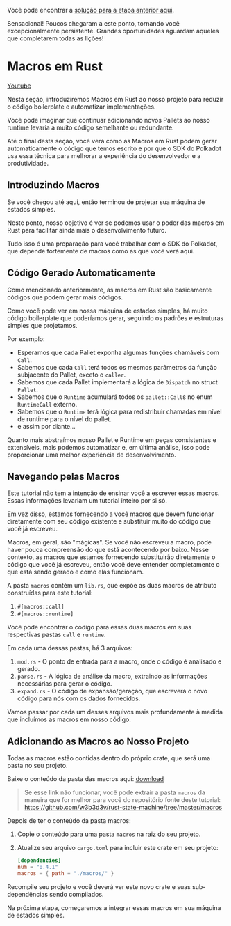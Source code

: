 Você pode encontrar a [solução para a etapa anterior aqui](https://gist.github.com/nomadbitcoin/6a7506ad26d4bdcf9db1f7f358b687ff).

Sensacional! Poucos chegaram a este ponto, tornando você excepcionalmente persistente. Grandes oportunidades aguardam aqueles que completarem todas as lições!

# Macros em Rust

[Youtube](https://www.youtube.com/watch?v=DMMp3lc3Vbk)

Nesta seção, introduziremos Macros em Rust ao nosso projeto para reduzir o código boilerplate e automatizar implementações.

Você pode imaginar que continuar adicionando novos Pallets ao nosso runtime levaria a muito código semelhante ou redundante.

Até o final desta seção, você verá como as Macros em Rust podem gerar automaticamente o código que temos escrito e por que o SDK do Polkadot usa essa técnica para melhorar a experiência do desenvolvedor e a produtividade.

## Introduzindo Macros

Se você chegou até aqui, então terminou de projetar sua máquina de estados simples.

Neste ponto, nosso objetivo é ver se podemos usar o poder das macros em Rust para facilitar ainda mais o desenvolvimento futuro.

Tudo isso é uma preparação para você trabalhar com o SDK do Polkadot, que depende fortemente de macros como as que você verá aqui.

## Código Gerado Automaticamente

Como mencionado anteriormente, as macros em Rust são basicamente códigos que podem gerar mais códigos.

Como você pode ver em nossa máquina de estados simples, há muito código boilerplate que poderíamos gerar, seguindo os padrões e estruturas simples que projetamos.

Por exemplo:

- Esperamos que cada Pallet exponha algumas funções chamáveis com `Call`.
- Sabemos que cada `Call` terá todos os mesmos parâmetros da função subjacente do Pallet, exceto o `caller`.
- Sabemos que cada Pallet implementará a lógica de `Dispatch` no struct `Pallet`.
- Sabemos que o `Runtime` acumulará todos os `pallet::Call`s no enum `RuntimeCall` externo.
- Sabemos que o `Runtime` terá lógica para redistribuir chamadas em nível de runtime para o nível do pallet.
- e assim por diante...

Quanto mais abstraímos nosso Pallet e Runtime em peças consistentes e extensíveis, mais podemos automatizar e, em última análise, isso pode proporcionar uma melhor experiência de desenvolvimento.

## Navegando pelas Macros

Este tutorial não tem a intenção de ensinar você a escrever essas macros. Essas informações levariam um tutorial inteiro por si só.

Em vez disso, estamos fornecendo a você macros que devem funcionar diretamente com seu código existente e substituir muito do código que você já escreveu.

Macros, em geral, são "mágicas". Se você não escreveu a macro, pode haver pouca compreensão do que está acontecendo por baixo. Nesse contexto, as macros que estamos fornecendo substituirão diretamente o código que você já escreveu, então você deve entender completamente o que está sendo gerado e como elas funcionam.

A pasta `macros` contém um `lib.rs`, que expõe as duas macros de atributo construídas para este tutorial:

1. `#[macros::call]`
2. `#[macros::runtime]`

Você pode encontrar o código para essas duas macros em suas respectivas pastas `call` e `runtime`.

Em cada uma dessas pastas, há 3 arquivos:

1. `mod.rs` - O ponto de entrada para a macro, onde o código é analisado e gerado.
2. `parse.rs` - A lógica de análise da macro, extraindo as informações necessárias para gerar o código.
3. `expand.rs` - O código de expansão/geração, que escreverá o novo código para nós com os dados fornecidos.

Vamos passar por cada um desses arquivos mais profundamente à medida que incluímos as macros em nosso código.

## Adicionando as Macros ao Nosso Projeto

Todas as macros estão contidas dentro do próprio crate, que será uma pasta no seu projeto.

Baixe o conteúdo da pasta das macros aqui: [download](https://download-directory.github.io?url=https://github.com/w3b3d3v/rust-state-machine/tree/master/macros)

> Se esse link não funcionar, você pode extrair a pasta `macros` da maneira que for melhor para você do repositório fonte deste tutorial: https://github.com/w3b3d3v/rust-state-machine/tree/master/macros

Depois de ter o conteúdo da pasta macros:

1. Copie o conteúdo para uma pasta `macros` na raiz do seu projeto.
2. Atualize seu arquivo `cargo.toml` para incluir este crate em seu projeto:

   ```toml
   [dependencies]
   num = "0.4.1"
   macros = { path = "./macros/" }
   ```

Recompile seu projeto e você deverá ver este novo crate e suas sub-dependências sendo compilados.

Na próxima etapa, começaremos a integrar essas macros em sua máquina de estados simples.